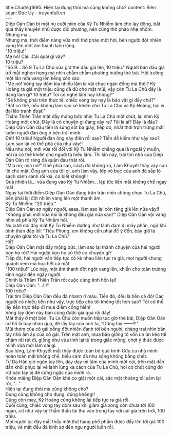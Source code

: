 title:Chương1895: Hiện tại đụng thôi mà cũng không cho?
content:
Biên soạn: Đức Uy - truyenfull.vn<br>---<br>Diệp Oản Oản bị một nụ cười mỉm của Kỷ Tu Nhiễm làm cho lay động, bất quá thấy khuyên nhủ được đối phương, nên cũng thở phào nhẹ nhõm.<br>Nhưng mà...<br>Nhưng mà, thời điểm nàng vừa mới thở phào một hơi, bên người đột nhiên vang lên một âm thanh lạnh lùng.<br>"10 triệu!"<br>Mẹ nó! Cái...Cái quái gì vậy?<br>10 triệu?<br>"Số 9... Số 9 Tu La Chủ vừa giơ thẻ đấu giá lên, 10 triệu." Người bán đấu giá trố mắt nghẹn họng mà nhìn chằm chằm phương hướng thẻ bài. Hội trường một lần nữa vang lên tiếng xôn xao.<br>"Mẹ nó! Vòng tay dỏm kia nhiều lắm là vài chục ngàn đồng mà thôi? Kỷ Hoàng ra giá một triệu cũng đã đủ cho mặt mũi, vậy còn Tu La Chủ đây là đang làm gì? 10 triệu? Tôi có nghe lầm hay không?"<br>"Sẽ không phải trên thực tế, chiếc vòng tay này là bảo vật gì đấy chứ?"<br>"Rất có thể, nếu không làm sao sẽ khiến cho Tu La Chủ và Kỷ Hoàng, hai vị đại lão tranh đoạt!"<br>Thẩm Thiên Trần mặt đầy mộng bức nhìn Tu La Chủ một chút, lại nhìn Kỷ Hoàng một chút. Đây là có chuyện gì đang xảy ra? Tôi là ai? Đây là đâu?<br>Diệp Oản Oản đầu tiên là sửng sốt ba giây, tiếp đó, nhất thời trợn trừng mắt lườm người đàn ông ở bên trái mình.<br>Đệt! 10 triệu! Người đàn ông này điên rồi sao? Tiền dễ kiếm như vậy sao? Làm sao lại có thể phá của như vậy!!<br>Nếu như nói, mới vừa rồi đối với Kỷ Tu Nhiễm chẳng qua là ngoài ý muốn, nói ra có thể khiến cho người ta hiểu lầm. Thì lần này, trái tim nhỏ của Diệp Oản Oản rõ ràng đã quặn đau thật rồi.<br>"Mịa nó, mịa nó!" Ghế phía sau, cách đó không xa, Lâm Khuyết thấy vậy cạn lời che mặt. Ông anh của tôi ơi, anh làm vậy, lớp vỏ bọc của anh đã sắp lộ sạch sành sanh rồi kìa, có biết không!!!<br>Quả nhiên là... vừa đụng vào Kỷ Tu Nhiễm... lập tức liền mất khống chế ngay mà!<br>Ngay tại thời điểm Diệp Oản Oản đang trân trân nhìn chòng chọc Tu La Chủ, bên phải lại đột nhiên vang lên một thanh âm.<br>Kỷ Tu Nhiễm: "20 triệu."<br>Diệp Oản Oản sợ ngây người, aaaa, làm sao lại còn tăng giá lên nữa vậy!!<br>"Không phải mới vừa nói là không đấu giá nữa sao?" Diệp Oản Oản vội vàng nhìn về phía Kỷ Tu Nhiễm hỏi.<br>Nụ cười nơi đáy mắt Kỷ Tu Nhiễm dường như lãnh đạm đi mấy phần, ngữ khí bình thản đáp lời: "Tiểu Phong, em không cần phải để ý đến, bây giờ là chuyện giữa tôi và Tu La Chủ."<br>Hể?<br>Diệp Oản Oản mặt đầy mộng bức, làm sao lại thành chuyện của hai người bọn họ rồi? Hai người bọn họ có thể có chuyện gì?<br>Tiếp đó, hai người vẫn tiếp tục cò kè nhau liên tục ra giá, mọi người chung quanh xem mà hoa hết cả mắt.<br>"100 triệu!" Lúc này, một âm thanh đột ngột vang lên, khiến cho toàn trường kinh ngạc đến ngây người.<br>Chính là Thẩm Thiên Trần rốt cuộc cũng tỉnh hồn lại!<br>Diệp Oản Oản: "...!!!"<br>100 triệu?<br>Trái tim Diệp Oản Oản đều đã nhanh rỉ máu. Tiền đó, đều là tiền cả đó! Các người có nhiều tiền như vậy, trực tiếp cho tôi không tốt hơn sao? Tôi có thể lấy tiền trực tiếp đi mua điểm cống hiến!<br>Vòng tay dỏm này bán cũng được giá quá rồi đấy!<br>Mắt thấy ở một bên, Tu La Chủ còn muốn tiếp tục giơ thẻ bài, Diệp Oản Oản cơ hồ là bay nhào qua, đè lấy tay của anh ta, "Dừng tay ——!!!"<br>Mùi thơm của cô gái bỗng đột nhiên đánh tới bên người, chàng trai nhìn bàn tay nhỏ ấm áp của cô gái. Trên mặt anh, mưa bão giông tố vốn ùn ùn kéo tới chậm rãi rút đi, giống như vừa tỉnh lại từ trong giấc mộng, chợt ý thức được mình vừa mới làm cái gì.<br>Sau lưng, Lâm Khuyết mắt thấy được toàn bộ quá trình Cửu ca nhà mình hoàn toàn mất khống chế, biểu cảm đã như sống không bằng chết.<br>Tư Dạ Hàn giơ ngón tay lên, day day mi tâm của mình một cái, trên mặt dần dần khôi phục lại vẻ lạnh lùng xa cách của Tu La Chủ, hơi có chút cứng đờ rút bàn tay bị đè cứng ngắc của mình ra.<br>Khóe miệng Diệp Oản Oản khẽ co giật một cái, sắc mặt thoáng tối sầm lại rồi, "..."<br>Hiện tại đụng thôi mà cũng không cho?<br>Đụng cũng không cho đụng, đúng không!!<br>Cũng còn may, Kỷ Hoàng cũng không lại tiếp tục ra giá rồi.<br>Cuối cùng, chiếc vòng tay dỏm sau khi giảm giá xong còn chưa tới 100 ngàn, cứ như vậy bị Thẩm thần tài thu vào trong tay với cái giá trên trời, 100 triệu.<br>Mọi người tại đây mắt thấy một thứ hàng phế phẩm được đẩy lên tới giá 100 triệu, vẻ mặt đều đã kinh sợ đến ngu người luôn rồi.